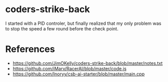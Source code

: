 # coders-strike-back

I started with a PID controler, but finally realized that my only problem was to stop the speed a few round before the check point.

# References

* https://github.com/JimOKelly/coders-strike-back/blob/master/notes.txt
* https://github.com/iMarv/RacerAI/blob/master/code.js
* https://github.com/Inoryy/csb-ai-starter/blob/master/main.cpp
